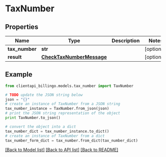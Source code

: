 # TaxNumber


## Properties
Name | Type | Description | Notes
------------ | ------------- | ------------- | -------------
**tax_number** | **str** |  | [optional] 
**result** | [**CheckTaxNumberMessage**](CheckTaxNumberMessage.md) |  | [optional] 

## Example

```python
from clientapi_billingo.models.tax_number import TaxNumber

# TODO update the JSON string below
json = "{}"
# create an instance of TaxNumber from a JSON string
tax_number_instance = TaxNumber.from_json(json)
# print the JSON string representation of the object
print TaxNumber.to_json()

# convert the object into a dict
tax_number_dict = tax_number_instance.to_dict()
# create an instance of TaxNumber from a dict
tax_number_form_dict = tax_number.from_dict(tax_number_dict)
```
[[Back to Model list]](../README.md#documentation-for-models) [[Back to API list]](../README.md#documentation-for-api-endpoints) [[Back to README]](../README.md)


